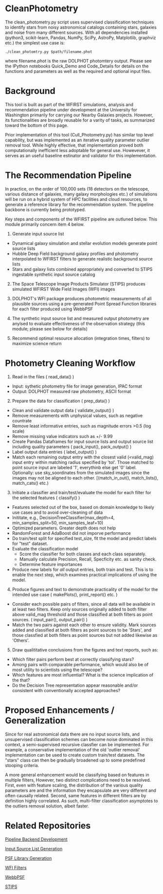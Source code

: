 # CleanPhotometry
The clean_photometry.py script uses supervised classification techniques to 
identify stars from noisy astronomical catalogs containing stars,
galaxies and noise from many different sources. With all 
dependencies installed (python3, scikit-learn, Pandas, NumPy, SciPy, AstroPy,
Matplotlib, graphviz etc.) the simplest use case is:

```
./clean_photomtry.py $path/filename.phot
```

where filename.phot is the raw DOLPHOT photomtery output. Please see the 
IPython notebooks Quick_Demo and Code_Details for details on the functions and
parameters as well as the required and optional input files.

# Background
This tool is built as part of the WFIRST simulations, analysis and 
recommendation pipeline under development at the University for Washington 
primarily for carrying our Nearby Galaxies projects. However, its 
functionalities are broadly reusable for a varity of tasks, as summarized 
toward the bottom of this page.

Prior implementation of this tool (Cull_Photometry.py) has similar top level 
capability, but was implemented as an iterative  quality parameter outlier 
removal tool. While highly effective, that implementation proved both 
computationally inefficient less adoptable for general use. Howevever, it 
serves as an useful baseline estinator and validator for this implementation.

# The Recommendation Pipeline

In practice, on the order of 100,000 sets (18 detectors on the telescope, 
various distance of galaxies, many galaxy morphologies etc.) of simulations 
will be run on a hybrid system of HPC facilities and cloud resources, to 
generate a reference library for the recommendation system. The pipeline 
backbone is currently being prototyped. 
  
Key steps and components of the WFIRST pipeline are outluned below. This module
primarily concern item 4 below.

1. Generate input source list
 - Dynamical galaxy simulation and stellar evolution models 
   generate point source lists
 - Hubble Deep Field background galaxy profiles and photometry 
   interpolated to WFIRST filters to generate realistic background
   source lists
 - Stars and galaxy lists combined appropriately and converted 
   to STIPS ingestable synthetic input source catalog

2. The Space Telescope Image Products Simulator (STIPS) produces 
   simulated WFIRST Wide Field Images (WFI) images

3. DOLPHOT's WFI package produces photometric measurements of all 
   plausible sources using a pre-generated Point Spread Function 
   libraries for each filter produced using WebbPSF

4. The synthetic input source list and measured output photometry 
   are anylsed to evaluate effectiveness of the observation strategy 
   (this module; please see below for details)

5. Recommend optimal resource allocation (integration times, filters)
   to maximize science return

# Photometry Cleaning Workflow

1. Read in the files ( read_data() )
 - Input: sythetic photometry file for image generation, IPAC format
 - Output: DOLPHOT measured raw photometry, ASCII format

2. Prepare the data for classification ( prep_data() )
 - Clean and validate output data ( validate_output() )
  - Remove measurements with unphysical values, such as negative countrate
  - Remove least informative entries, such as magnitude errors >0.5 (log scale)
  - Remove missing value indicators such as +/- 9.99
 - Create Pandas Dataframes for input source lists and output source list 
   including quality parameters ( pack_input(), pack_output() )
 - Label output data entries ( label_output() )
  - Match each remaining output entry with the closest valid (<valid_mag)
    input entry within matching radius specified by 'tol'. Those matched 
    to point source input are labeled '1', everythinb else get '0' label.
    Optionally: use sky_soordinates from the simulated images since the 
    images may not be aligned to each other. [(match_in_out(), match_lists(),
    match_cats() etc.)

3. Initiate a classifier and train/test/evaluate the model for each filter 
   for the selected features ( classify() )
 - Features selected out of the box, based on domain knowledge to likely 
   use cases and to avoid over-cleaning of data
 - Inititate, e.g., DecisionTreeClassifier(max_depth=4, min_samples_split=50,
                                            min_samples_leaf=10)
  - Optimized parameters. Greater depth does not help
  - RandomForest and AdaBoost did not imporve performance
 - Do train/test split for specified test_size, fit the model and predict 
   labels for "test" dataset.
 - Evaluate the classification model
   - Score the classifier for both classes and each class separately.
   - Manually calculate Precision, Recall, Specficity etc. as sanity check.
   - Determine feature importances
 - Produce new labels for *all* output entries, both train and test. This is 
   to enable the next step, which examines practical implications of using the 
   model.

4. Produce figures and text to demonstrate practicality of the model for the
   intended use case ( makePlots(), print_report() etc.  )
 - Consider each possible pairs of filters, since all data will be available
   in at least two filters. Keep only sources originally added to both filter 
   above valid_mag threshold and those classified at both filters as point 
   sources. ( input_pair(), output_pair() )
 - Match the two pairs against each other to ensure validity. Mark sources 
   added and classified at both filters as point sources to be 'Stars', and 
   those classfied at both filters as point sources but not added likewise 
   as 'Others'.

5. Draw qualititative conclusions from the figures and text reports, such as:
 - Which filter pairs perform best at correctly classifying stars?
 - Among pairs with comparable performance, which would also be of most 
   utility to scientists using the telescope?
 - Which features are most influential? What is the science implication 
   of the that?
 - Do the Decision Tree representation appear reasonable and/or consistent 
   with conventionally accepted approaches?
   
# Proposed Enhancements / Generalization
Since for real astronomical data there are no input source lists, and 
unsupervised classification schemes can become noise dominated in this 
context, a semi-supervised recursive classfier can be implemented. For example,
a conservative implementation of the old 'outlier removal' implementation 
can be used to create custom train/test datasets. The "stars" class can then 
be gradually broadened up to some predefined stooping criteria.

A more general enhancement would be classifying based on features in multiple
filters, However, two distinct complications need to be resolved. First, 
even with feature scaling, the distribution of the various quality 
parameters are and the information they encapsulate are very different and 
often causally related. Second, same features in different filters are by 
definition highly correlated. As such, multi-filter classification asymptotes 
to the outliers removal solution, albeit faster.

# Related Repositories

[Pipeline Backend Development](https://github.com/rubab1/WINGS-Pipeline_dev)

[Input Source List Generation](https://github.com/rubab1/STIPS_Input_from_Sims)

[PSF Library Generation](https://github.com/rubab1/WFIRST_PSFs)

[WFI Filters](https://github.com/rubab1/WFI-Filters-Analysis)

[WebbPSF](https://github.com/spacetelescope/webbpsf)

[STIPS](https://github.com/spacetelescope/STScI-STIPS)
